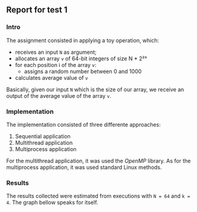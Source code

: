 ## Report for test 1
### Intro
The assignment consisted in applying a toy operation, which:

* receives an input ```N``` as argument;
* allocates an array ```v``` of 64-bit integers of size N * 2²°
* for each position i of the array ```v```:
     + assigns a random number between 0 and 1000
* calculates average value of ```v```

Basically, given our input ```N``` which is the size of our array, we receive an output of the average value of the array ```v```.

### Implementation
The implementation consisted of three differente approaches:
1. Sequential application
1. Multithread application
1. Multiprocess application

For the multithread application, it was used the _OpenMP_ library. As for the multiprocess application, it was used standard Linux methods.

### Results
The results collected were estimated from executions with ```N = 64``` and ```k = 4```. The graph bellow speaks for itself.
